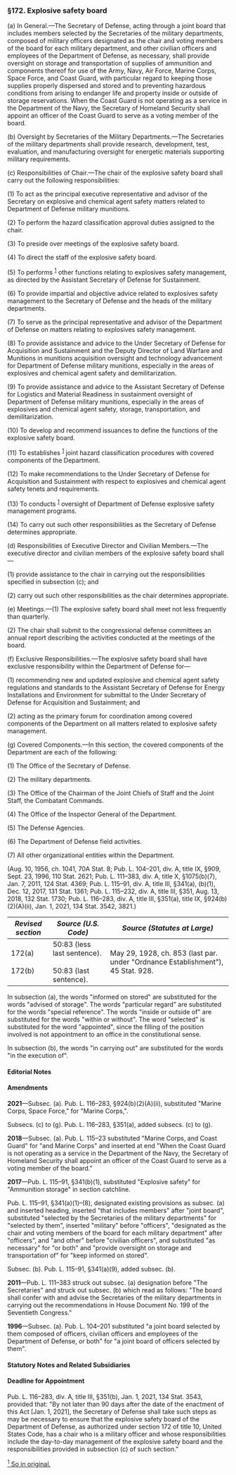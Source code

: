 ### §172. Explosive safety board ###

(a) In General.—The Secretary of Defense, acting through a joint board that includes members selected by the Secretaries of the military departments, composed of military officers designated as the chair and voting members of the board for each military department, and other civilian officers and employees of the Department of Defense, as necessary, shall provide oversight on storage and transportation of supplies of ammunition and components thereof for use of the Army, Navy, Air Force, Marine Corps, Space Force, and Coast Guard, with particular regard to keeping those supplies properly dispersed and stored and to preventing hazardous conditions from arising to endanger life and property inside or outside of storage reservations. When the Coast Guard is not operating as a service in the Department of the Navy, the Secretary of Homeland Security shall appoint an officer of the Coast Guard to serve as a voting member of the board.

(b) Oversight by Secretaries of the Military Departments.—The Secretaries of the military departments shall provide research, development, test, evaluation, and manufacturing oversight for energetic materials supporting military requirements.

(c) Responsibilities of Chair.—The chair of the explosive safety board shall carry out the following responsibilities:

(1) To act as the principal executive representative and advisor of the Secretary on explosive and chemical agent safety matters related to Department of Defense military munitions.

(2) To perform the hazard classification approval duties assigned to the chair.

(3) To preside over meetings of the explosive safety board.

(4) To direct the staff of the explosive safety board.

(5) To performs <sup><a href="#172_1_target" name="172_1">1</a></sup> other functions relating to explosives safety management, as directed by the Assistant Secretary of Defense for Sustainment.

(6) To provide impartial and objective advice related to explosives safety management to the Secretary of Defense and the heads of the military departments.

(7) To serve as the principal representative and advisor of the Department of Defense on matters relating to explosives safety management.

(8) To provide assistance and advice to the Under Secretary of Defense for Acquisition and Sustainment and the Deputy Director of Land Warfare and Munitions in munitions acquisition oversight and technology advancement for Department of Defense military munitions, especially in the areas of explosives and chemical agent safety and demilitarization.

(9) To provide assistance and advice to the Assistant Secretary of Defense for Logistics and Material Readiness in sustainment oversight of Department of Defense military munitions, especially in the areas of explosives and chemical agent safety, storage, transportation, and demilitarization.

(10) To develop and recommend issuances to define the functions of the explosive safety board.

(11) To establishes <sup><a href="#172_1_target" name="172_1">1</a></sup> joint hazard classification procedures with covered components of the Department.

(12) To make recommendations to the Under Secretary of Defense for Acquisition and Sustainment with respect to explosives and chemical agent safety tenets and requirements.

(13) To conducts <sup><a href="#172_1_target" name="172_1">1</a></sup> oversight of Department of Defense explosive safety management programs.

(14) To carry out such other responsibilities as the Secretary of Defense determines appropriate.

(d) Responsibilities of Executive Director and Civilian Members.—The executive director and civilian members of the explosive safety board shall—

(1) provide assistance to the chair in carrying out the responsibilities specified in subsection (c); and

(2) carry out such other responsibilities as the chair determines appropriate.

(e) Meetings.—(1) The explosive safety board shall meet not less frequently than quarterly.

(2) The chair shall submit to the congressional defense committees an annual report describing the activities conducted at the meetings of the board.

(f) Exclusive Responsibilities.—The explosive safety board shall have exclusive responsibility within the Department of Defense for—

(1) recommending new and updated explosive and chemical agent safety regulations and standards to the Assistant Secretary of Defense for Energy Installations and Environment for submittal to the Under Secretary of Defense for Acquisition and Sustainment; and

(2) acting as the primary forum for coordination among covered components of the Department on all matters related to explosive safety management.

(g) Covered Components.—In this section, the covered components of the Department are each of the following:

(1) The Office of the Secretary of Defense.

(2) The military departments.

(3) The Office of the Chairman of the Joint Chiefs of Staff and the Joint Staff, the Combatant Commands.

(4) The Office of the Inspector General of the Department.

(5) The Defense Agencies.

(6) The Department of Defense field activities.

(7) All other organizational entities within the Department.

(Aug. 10, 1956, ch. 1041, 70A Stat. 8; Pub. L. 104–201, div. A, title IX, §909, Sept. 23, 1996, 110 Stat. 2621; Pub. L. 111–383, div. A, title X, §1075(b)(7), Jan. 7, 2011, 124 Stat. 4369; Pub. L. 115–91, div. A, title III, §341(a), (b)(1), Dec. 12, 2017, 131 Stat. 1361; Pub. L. 115–232, div. A, title III, §351, Aug. 13, 2018, 132 Stat. 1730; Pub. L. 116–283, div. A, title III, §351(a), title IX, §924(b)(2)(A)(ii), Jan. 1, 2021, 134 Stat. 3542, 3821.)

|  *Revised section*   |                   *Source (U.S. Code)*                    |                         *Source (Statutes at Large)*                          |
|----------------------|-----------------------------------------------------------|-------------------------------------------------------------------------------|
|172(a)<br/><br/>172(b)|50:83 (less last sentence).<br/><br/>50:83 (last sentence).|May 29, 1928, ch. 853 (last par. under "Ordnance Establishment"), 45 Stat. 928.|

In subsection (a), the words "informed on stored" are substituted for the words "advised of storage". The words "particular regard" are substituted for the words "special reference". The words "inside or outside of" are substituted for the words "within or without". The word "selected" is substituted for the word "appointed", since the filling of the position involved is not appointment to an office in the constitutional sense.

In subsection (b), the words "in carrying out" are substituted for the words "in the execution of".

#### **Editorial Notes** ####

#### Amendments ####

**2021**—Subsec. (a). Pub. L. 116–283, §924(b)(2)(A)(ii), substituted "Marine Corps, Space Force," for "Marine Corps,".

Subsecs. (c) to (g). Pub. L. 116–283, §351(a), added subsecs. (c) to (g).

**2018**—Subsec. (a). Pub. L. 115–23 substituted "Marine Corps, and Coast Guard" for "and Marine Corps" and inserted at end "When the Coast Guard is not operating as a service in the Department of the Navy, the Secretary of Homeland Security shall appoint an officer of the Coast Guard to serve as a voting member of the board."

**2017**—Pub. L. 115–91, §341(b)(1), substituted "Explosive safety" for "Ammunition storage" in section catchline.

Pub. L. 115–91, §341(a)(1)–(8), designated existing provisions as subsec. (a) and inserted heading, inserted "that includes members" after "joint board", substituted "selected by the Secretaries of the military departments" for "selected by them", inserted "military" before "officers", "designated as the chair and voting members of the board for each military department" after "officers", and "and other" before "civilian officers", and substituted "as necessary" for "or both" and "provide oversight on storage and transportation of" for "keep informed on stored".

Subsec. (b). Pub. L. 115–91, §341(a)(9), added subsec. (b).

**2011**—Pub. L. 111–383 struck out subsec. (a) designation before "The Secretaries" and struck out subsec. (b) which read as follows: "The board shall confer with and advise the Secretaries of the military departments in carrying out the recommendations in House Document No. 199 of the Seventieth Congress."

**1996**—Subsec. (a). Pub. L. 104–201 substituted "a joint board selected by them composed of officers, civilian officers and employees of the Department of Defense, or both" for "a joint board of officers selected by them".

#### **Statutory Notes and Related Subsidiaries** ####

#### Deadline for Appointment ####

Pub. L. 116–283, div. A, title III, §351(b), Jan. 1, 2021, 134 Stat. 3543, provided that: "By not later than 90 days after the date of the enactment of this Act [Jan. 1, 2021], the Secretary of Defense shall take such steps as may be necessary to ensure that the explosive safety board of the Department of Defense, as authorized under section 172 of title 10, United States Code, has a chair who is a military officer and whose responsibilities include the day-to-day management of the explosive safety board and the responsibilities provided in subsection (c) of such section."

[<sup>1</sup> So in original.](#172_1)